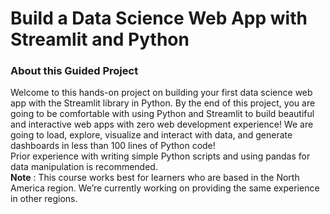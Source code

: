 # Build a Data Science Web App with Streamlit and Python 

### About this Guided Project
Welcome to this hands-on project on building your first data science web app with the Streamlit library in Python. By the end of this project, you are going to be comfortable with using Python and Streamlit to build beautiful and interactive web apps with zero web development experience! We are going to load, explore, visualize and interact with data, and generate dashboards in less than 100 lines of Python code! </br>
Prior experience with writing simple Python scripts and using pandas for data manipulation is recommended.</br>
**Note** : This course works best for learners who are based in the North America region. We’re currently working on providing the same experience in other regions.</br>
